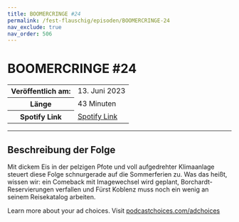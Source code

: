 ```yaml
---
title: BOOMERCRINGE #24
permalink: /fest-flauschig/episoden/BOOMERCRINGE-24
nav_exclude: true
nav_order: 506
---
```


# BOOMERCRINGE #24
<table class="resp-table dcf-table dcf-table-responsive dcf-table-bordered dcf-table-striped dcf-w-100%">
                    <tbody>
                        <tr>
                            <th scope="row">Veröffentlich am:</th>
                            <td data-label="Veröffentlich am:">13. Juni 2023</td>
                        </tr>
                        <tr>
                            <th scope="row">Länge </th>
                            <td data-label="Länge ">43 Minuten</td>
                        </tr><tr>
                                <th scope="row">Spotify Link</th>
                                <td data-label="Spotify Link"><a href="https://open.spotify.com/episode/54JA8k5O9MJELkKX9rgUBp">Spotify Link</a></td>
                            </tr></tbody>
                </table>

***

## Beschreibung der Folge

<div>
<p>Mit dickem Eis in der pelzigen Pfote und voll aufgedrehter Klimaanlage steuert diese Folge schnurgerade auf die Sommerferien zu. Was das heißt, wissen wir: ein Comeback mit Imagewechsel wird geplant, Borchardt-Reservierungen verfallen und Fürst Koblenz muss noch ein wenig an seinem Reisekatalog arbeiten. </p><p> </p><p>Learn more about your ad choices. Visit <a href="https://podcastchoices.com/adchoices" rel="nofollow">podcastchoices.com/adchoices</a></p>  
</div>

